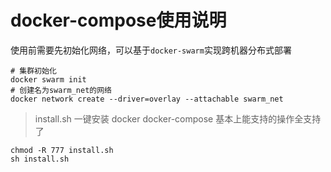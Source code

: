 # docker-compose使用说明



使用前需要先初始化网络，可以基于`docker-swarm`实现跨机器分布式部署

```shell
# 集群初始化
docker swarm init
# 创建名为swarm_net的网络
docker network create --driver=overlay --attachable swarm_net
```

> install.sh 一键安装 docker docker-compose 基本上能支持的操作全支持了
```shell
chmod -R 777 install.sh 
sh install.sh
```
